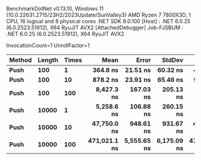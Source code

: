 
BenchmarkDotNet v0.13.10, Windows 11 (10.0.22631.2715/23H2/2023Update/SunValley3)
AMD Ryzen 7 7800X3D, 1 CPU, 16 logical and 8 physical cores
.NET SDK 8.0.100
  [Host]     : .NET 6.0.25 (6.0.2523.51912), X64 RyuJIT AVX2 [AttachedDebugger]
  Job-FJSBUM : .NET 6.0.25 (6.0.2523.51912), X64 RyuJIT AVX2

InvocationCount=1  UnrollFactor=1  

 Method | Length | Times | Mean         | Error       | StdDev      | Median       | Allocated |
------- |------- |------ |-------------:|------------:|------------:|-------------:|----------:|
 **Push**   | **100**    | **1**     |     **364.8 ns** |    **21.51 ns** |    **60.32 ns** |     **400.0 ns** |     **976 B** |
 **Push**   | **100**    | **10**    |     **878.2 ns** |    **23.91 ns** |    **65.46 ns** |     **900.0 ns** |    **5024 B** |
 **Push**   | **100**    | **100**   |   **8,427.3 ns** |   **167.03 ns** |   **205.13 ns** |   **8,300.0 ns** |   **63344 B** |
 **Push**   | **10000**  | **1**     |   **5,258.6 ns** |   **106.88 ns** |   **260.15 ns** |   **5,200.0 ns** |   **40528 B** |
 **Push**   | **10000**  | **10**    |  **47,750.0 ns** |   **948.61 ns** |   **931.67 ns** |  **47,550.0 ns** |  **401024 B** |
 **Push**   | **10000**  | **100**   | **471,021.1 ns** | **5,555.65 ns** | **6,175.09 ns** | **470,500.0 ns** | **4023296 B** |
